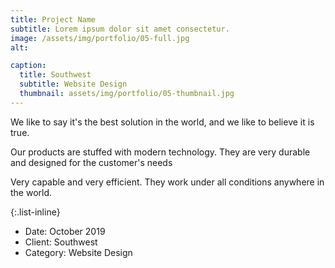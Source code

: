 ```yaml
---
title: Project Name
subtitle: Lorem ipsum dolor sit amet consectetur.
image: /assets/img/portfolio/05-full.jpg
alt: 

caption:
  title: Southwest
  subtitle: Website Design
  thumbnail: assets/img/portfolio/05-thumbnail.jpg
---
```

We like to say it's the best solution in the world, and we like to believe it is true.

Our products are stuffed with modern technology.
They are very durable and designed for the customer's needs

Very capable and very efficient. They work under all conditions anywhere in the world.

{:.list-inline}
- Date: October 2019
- Client: Southwest
- Category: Website Design


